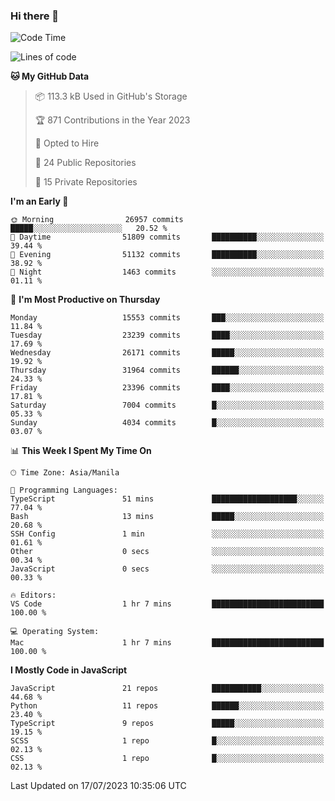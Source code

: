 ### Hi there 👋

<!--START_SECTION:waka-->
![Code Time](http://img.shields.io/badge/Code%20Time-334%20hrs%207%20mins-blue)

![Lines of code](https://img.shields.io/badge/From%20Hello%20World%20I%27ve%20Written-58.0%20million%20lines%20of%20code-blue)

**🐱 My GitHub Data** 

> 📦 113.3 kB Used in GitHub's Storage 
 > 
> 🏆 871 Contributions in the Year 2023
 > 
> 💼 Opted to Hire
 > 
> 📜 24 Public Repositories 
 > 
> 🔑 15 Private Repositories 
 > 
**I'm an Early 🐤** 

```text
🌞 Morning                26957 commits       █████░░░░░░░░░░░░░░░░░░░░   20.52 % 
🌆 Daytime                51809 commits       ██████████░░░░░░░░░░░░░░░   39.44 % 
🌃 Evening                51132 commits       ██████████░░░░░░░░░░░░░░░   38.92 % 
🌙 Night                  1463 commits        ░░░░░░░░░░░░░░░░░░░░░░░░░   01.11 % 
```
📅 **I'm Most Productive on Thursday** 

```text
Monday                   15553 commits       ███░░░░░░░░░░░░░░░░░░░░░░   11.84 % 
Tuesday                  23239 commits       ████░░░░░░░░░░░░░░░░░░░░░   17.69 % 
Wednesday                26171 commits       █████░░░░░░░░░░░░░░░░░░░░   19.92 % 
Thursday                 31964 commits       ██████░░░░░░░░░░░░░░░░░░░   24.33 % 
Friday                   23396 commits       ████░░░░░░░░░░░░░░░░░░░░░   17.81 % 
Saturday                 7004 commits        █░░░░░░░░░░░░░░░░░░░░░░░░   05.33 % 
Sunday                   4034 commits        █░░░░░░░░░░░░░░░░░░░░░░░░   03.07 % 
```


📊 **This Week I Spent My Time On** 

```text
🕑︎ Time Zone: Asia/Manila

💬 Programming Languages: 
TypeScript               51 mins             ███████████████████░░░░░░   77.04 % 
Bash                     13 mins             █████░░░░░░░░░░░░░░░░░░░░   20.68 % 
SSH Config               1 min               ░░░░░░░░░░░░░░░░░░░░░░░░░   01.61 % 
Other                    0 secs              ░░░░░░░░░░░░░░░░░░░░░░░░░   00.34 % 
JavaScript               0 secs              ░░░░░░░░░░░░░░░░░░░░░░░░░   00.33 % 

🔥 Editors: 
VS Code                  1 hr 7 mins         █████████████████████████   100.00 % 

💻 Operating System: 
Mac                      1 hr 7 mins         █████████████████████████   100.00 % 
```

**I Mostly Code in JavaScript** 

```text
JavaScript               21 repos            ███████████░░░░░░░░░░░░░░   44.68 % 
Python                   11 repos            ██████░░░░░░░░░░░░░░░░░░░   23.40 % 
TypeScript               9 repos             █████░░░░░░░░░░░░░░░░░░░░   19.15 % 
SCSS                     1 repo              █░░░░░░░░░░░░░░░░░░░░░░░░   02.13 % 
CSS                      1 repo              █░░░░░░░░░░░░░░░░░░░░░░░░   02.13 % 
```




 Last Updated on 17/07/2023 10:35:06 UTC
<!--END_SECTION:waka-->
